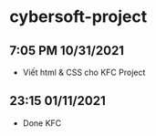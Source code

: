 # cybersoft-project

## 7:05 PM 10/31/2021
- Viết html & CSS cho KFC Project
## 23:15 01/11/2021
- Done KFC
